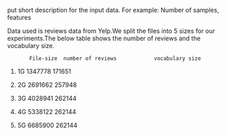 put short description for the input data. For example:  Number of samples, features 


Data used is reviews data from Yelp.We split the files into 5 sizes for our experiments.The below table shows the number of reviews and the vocabulary size.



           File-size  number of reviews            vocabulary size

1. 1G        1347778  					         171651    

2. 2G        2691662                     257948

3. 3G	       4028941					           262144

4. 4G        5338122					           262144                                              

5. 5G	       6685900					           262144
